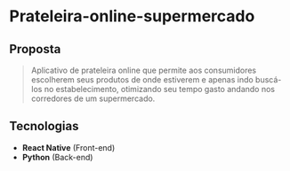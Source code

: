 # Prateleira-online-supermercado

## Proposta
> Aplicativo de prateleira online que permite aos consumidores escolherem seus produtos de onde estiverem e apenas indo buscá-los no estabelecimento, otimizando seu tempo gasto andando nos corredores de um supermercado.

## Tecnologias
- **React Native** (Front-end)
- **Python** (Back-end)

